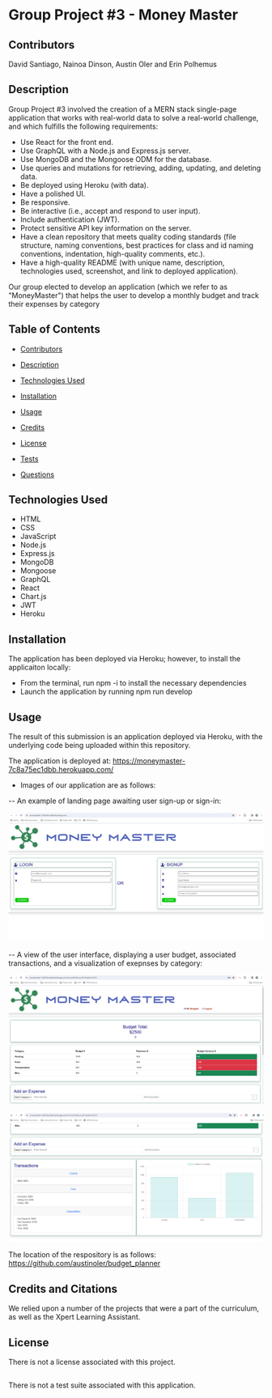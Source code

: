 # Group Project #3 - Money Master

## Contributors

David Santiago, Nainoa Dinson, Austin Oler and Erin Polhemus 

## Description

Group Project #3 involved the creation of a MERN stack single-page application that works with real-world data to solve a real-world challenge, and which fulfills the following requirements:

- Use React for the front end.
- Use GraphQL with a Node.js and Express.js server.
- Use MongoDB and the Mongoose ODM for the database.
- Use queries and mutations for retrieving, adding, updating, and deleting data.
- Be deployed using Heroku (with data).
- Have a polished UI.
- Be responsive.
- Be interactive (i.e., accept and respond to user input).
- Include authentication (JWT).
- Protect sensitive API key information on the server.
- Have a clean repository that meets quality coding standards (file structure, naming conventions, best practices for class and id naming conventions, indentation, high-quality comments, etc.).
- Have a high-quality README (with unique name, description, technologies used, screenshot, and link to deployed application).
    
Our group elected to develop an application (which we refer to as "MoneyMaster") that helps the user to develop a monthly budget and track their expenses by category

## Table of Contents

- [Contributors](#contributors)

- [Description](#description)

- [Technologies Used](#technologies)

- [Installation](#installation)

- [Usage](#usage)

- [Credits](#credits)

- [License](#license)

- [Tests](#tests)

- [Questions](#questions)

## Technologies Used

- HTML
- CSS
- JavaScript
- Node.js
- Express.js
- MongoDB
- Mongoose
- GraphQL
- React
- Chart.js
- JWT
- Heroku
  
## Installation

The application has been deployed via Heroku; however, to install the applicaiton locally:

- From the terminal, run npm -i to install the necessary dependencies
- Launch the application by running npm run develop 

## Usage

The result of this submission is an application deployed via Heroku, with the underlying code being uploaded within this repository.

The application is deployed at: https://moneymaster-7c8a75ec1dbb.herokuapp.com/

  - Images of our application are as follows:

  -- An example of landing page awaiting user sign-up or sign-in:

![ILanding Page](/client/public/assets/images/screenshot_app_login.png)

  -- A view of the user interface, displaying a user budget, associated transactions, and a visualization of exepnses by category:

![User Dashboard](/client/public/assets/images/screenshot_app_budget.png)

![User Dashboard](/client/public/assets/images/screenshot_app_txtable.png)

The location of the respository is as follows: https://github.com/austinoler/budget_planner

## Credits and Citations

We relied upon a number of the projects that were a part of the curriculum, as well as the Xpert Learning Assistant.

## License

There is not a license associated with this project.

##

There is not a test suite associated with this application.
